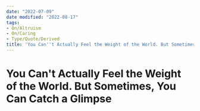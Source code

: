 ```yaml
---
date: "2022-07-09"
date modified: "2022-08-17"
tags:
- On/Altruism
- On/Caring
- Type/Quote/Derived 
title: 'You Can''t Actually Feel the Weight of the World. But Sometimes, You Can Catch a Glimpse'
---
```


# You Can't Actually Feel the Weight of the World. But Sometimes, You Can Catch a Glimpse
